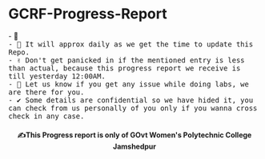# GCRF-Progress-Report
<div>
  - 🏻 <samp> <br>
  - 💬 <samp>It will approx daily as we get the time to update this Repo. <br>
  - ✌  <samp>Don't get panicked in if the mentioned entry is less than actual, because this progress report we receive is till yesterday 12:00AM. <br>
  - 🙌 <samp>Let us know if you get any issue while doing labs, we are there for you. <br>
  - ✔  <samp>Some details are confidential so we have hided it, you can check from us personally of you only if you wanna cross check in any case. <br>
</div>
<p align="center"><h4 align="center">✍This Progress report is only of GOvt Women's Polytechnic College Jamshedpur </samp></h4></p>

